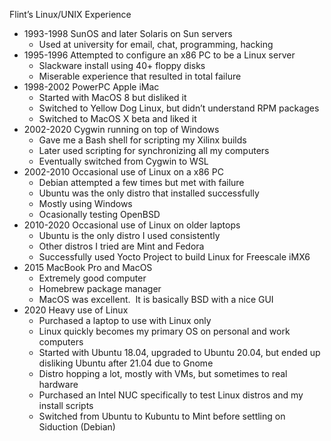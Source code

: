 Flint’s Linux/UNIX Experience

- 1993-1998 SunOS and later Solaris on Sun servers
    - Used at university for email, chat, programming, hacking
- 1995-1996 Attempted to configure an x86 PC to be a Linux server
    - Slackware install using 40+ floppy disks
    - Miserable experience that resulted in total failure
- 1998-2002 PowerPC Apple iMac
    - Started with MacOS 8 but disliked it
    - Switched to Yellow Dog Linux, but didn’t understand RPM packages
    - Switched to MacOS X beta and liked it
- 2002-2020 Cygwin running on top of Windows
    - Gave me a Bash shell for scripting my Xilinx builds
    - Later used scripting for synchronizing all my computers
    - Eventually switched from Cygwin to WSL
- 2002-2010 Occasional use of Linux on a x86 PC
    - Debian attempted a few times but met with failure
    - Ubuntu was the only distro that installed successfully
    - Mostly using Windows
    - Ocasionally testing OpenBSD
- 2010-2020 Occasional use of Linux on older laptops
    - Ubuntu is the only distro I used consistently
    - Other distros I tried are Mint and Fedora
    - Successfully used Yocto Project to build Linux for Freescale iMX6
- 2015 MacBook Pro and MacOS
    - Extremely good computer
    - Homebrew package manager
    - MacOS was excellent.  It is basically BSD with a nice GUI
- 2020 Heavy use of Linux
    - Purchased a laptop to use with Linux only
    - Linux quickly becomes my primary OS on personal and work computers
    - Started with Ubuntu 18.04, upgraded to Ubuntu 20.04, but ended up disliking Ubuntu after 21.04 due to Gnome
    - Distro hopping a lot, mostly with VMs, but sometimes to real hardware
    - Purchased an Intel NUC specifically to test Linux distros and my install scripts
    - Switched from Ubuntu to Kubuntu to Mint before settling on Siduction (Debian)
